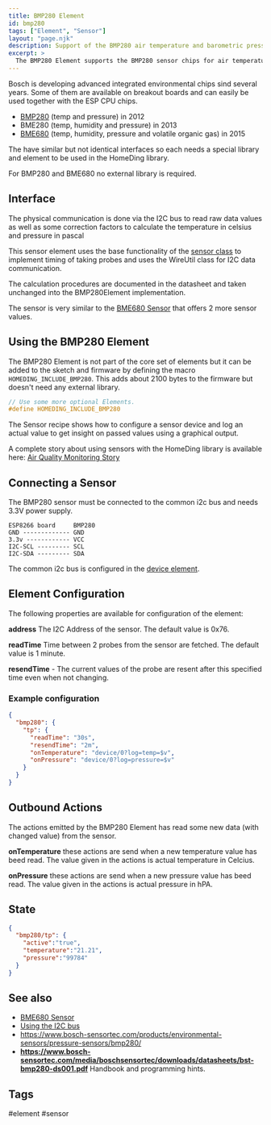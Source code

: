 ```yaml
---
title: BMP280 Element
id: bmp280
tags: ["Element", "Sensor"]
layout: "page.njk"
description: Support of the BMP280 air temperature and barometric pressure sensor chips.
excerpt: >
  The BMP280 Element supports the BMP280 sensor chips for air temperature and air absolute barometric pressure.
---
```


Bosch is developing advanced integrated environmental chips sind several years. Some of them are available on breakout boards and can easily be used together with the ESP CPU chips.

* [BMP280](/elements/bmp280.md) (temp and pressure) in 2012
* BME280 (temp, humidity and pressure) in 2013
* [BME680](/elements/bme680.md) (temp, humidity, pressure and volatile organic gas) in 2015

The have similar but not identical interfaces so each needs a special library and element to be used in the HomeDing library.

For BMP280 and BME680 no external library is required.


## Interface 

The physical communication is done via the I2C bus to read raw data values 
as well as some correction factors to calculate the temperature in celsius and pressure in pascal

This sensor element uses the base functionality of the [sensor class](/elements/sensors.md) to implement timing of taking probes and uses the WireUtil class for I2C data communication.

The calculation procedures are documented in the datasheet and taken unchanged into the BMP280Element implementation. 

The sensor is very similar to the [BME680 Sensor](/elements/bme680.md) that offers 2 more sensor values.


<!-- ## Web UI for the BMP280 Element

There is a dedicated card for this element available that shows the actual temperature and pressure.

![BMP280 Sensor UI](/elements/bmp280ui.png)
TODO: Picture for is bmp280ui missing
-->


## Using the BMP280 Element

The BMP280 Element is not part of the core set of elements but it can be added to the sketch and firmware by defining the macro `HOMEDING_INCLUDE_BMP280`.
This adds about 2100 bytes to the firmware but doesn't need any external library.

``` cpp
// Use some more optional Elements.
#define HOMEDING_INCLUDE_BMP280
```

The Sensor recipe shows how to configure a sensor device and log an actual value to get insight on passed values using a graphical output.

A complete story about using sensors with the HomeDing library is available here:
[Air Quality Monitoring Story](/stories/story-airquality.md)


## Connecting a Sensor

The BMP280 sensor must be connected to the common i2c bus and needs 3.3V power supply.

    ESP8266 board     BMP280
    GND ------------- GND
    3.3v ------------ VCC
    I2C-SCL --------- SCL
    I2C-SDA --------- SDA
    
The common i2c bus is configured in the [device element](/elements/device.md).


## Element Configuration

<object data="/element.svg?bmp280" type="image/svg+xml"></object>

The following properties are available for configuration of the element:

**address** The I2C Address of the sensor. The default value is 0x76.

**readTime** Time between 2 probes from the sensor are fetched. The default value is 1 minute.

**resendTime** - The current values of the probe are resent after this specified time even when not changing.


### Example configuration

``` json
{
  "bmp280": {
    "tp": {
      "readTime": "30s",
      "resendTime": "2m",
      "onTemperature": "device/0?log=temp=$v",
      "onPressure": "device/0?log=pressure=$v"
    }
  }
}
```


## Outbound Actions

The actions emitted by the BMP280 Element has read some new data (with changed value) from the sensor.

**onTemperature** these actions are send when a new temperature value has beed read. The value given in the actions is actual temperature in Celcius.

**onPressure** these actions are send when a new pressure value has beed read. The value given in the actions is actual pressure in hPA.


## State

``` json
{
  "bmp280/tp": {
    "active":"true",
    "temperature":"21.21",
    "pressure":"99784"
  }
}
```


## See also 

* [BME680 Sensor](/elements/bme680.md)
* [Using the I2C bus](/dev/i2c.md)
* <https://www.bosch-sensortec.com/products/environmental-sensors/pressure-sensors/bmp280/>
* **https://www.bosch-sensortec.com/media/boschsensortec/downloads/datasheets/bst-bmp280-ds001.pdf** Handbook and programming hints.


## Tags
#element #sensor
